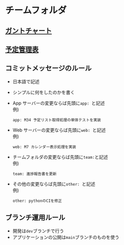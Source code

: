 # チームフォルダ

## [ガントチャート](./gantt.md)

## [予定管理表](./limit.md)

## コミットメッセージのルール

-   日本語で記述
-   シンプルに何をしたのかを書く
-   App サーバーの変更ならば先頭に`app: `と記述  
    例)

    ```
    app: M34 予定リスト取得処理の単体テストを実装
    ```

-   Web サーバーの変更ならば先頭に`web: `と記述  
    例)

    ```
    web: M7 カレンダー表示処理を実装
    ```

-   チームフォルダの変更ならば先頭に`team:`と記述  
    例)

    ```
    team: 進捗報告書を更新
    ```

-   その他の変更ならば先頭に`other: `と記述  
    例)

    ```
    other: pythonのCIを修正
    ```

## ブランチ運用ルール

-   開発は`dev`ブランチで行う
-   アプリケーションの公開は`main`ブランチのものを使う
